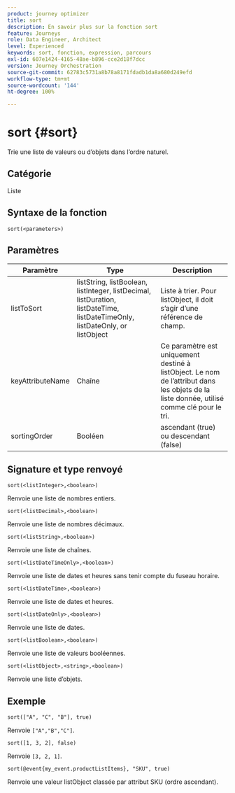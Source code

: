```yaml
---
product: journey optimizer
title: sort
description: En savoir plus sur la fonction sort
feature: Journeys
role: Data Engineer, Architect
level: Experienced
keywords: sort, fonction, expression, parcours
exl-id: 607e1424-4165-48ae-b896-cce2d18f7dcc
version: Journey Orchestration
source-git-commit: 62783c5731a8b78a8171fdadb1da8a680d249efd
workflow-type: tm+mt
source-wordcount: '144'
ht-degree: 100%

---
```


# sort {#sort}

Trie une liste de valeurs ou d’objets dans l’ordre naturel.

## Catégorie

Liste

## Syntaxe de la fonction

`sort(<parameters>)`

## Paramètres

| Paramètre | Type | Description |
|-----------|------------------|------------------|
| listToSort | listString, listBoolean, listInteger, listDecimal, listDuration, listDateTime, listDateTimeOnly, listDateOnly, or listObject | Liste à trier. Pour listObject, il doit s’agir d’une référence de champ. |
| keyAttributeName | Chaîne | Ce paramètre est uniquement destiné à listObject. Le nom de lʼattribut dans les objets de la liste donnée, utilisé comme clé pour le tri. |
| sortingOrder | Booléen | ascendant (true) ou descendant (false) |

## Signature et type renvoyé

`sort(<listInteger>,<boolean>)`

Renvoie une liste de nombres entiers.

`sort(<listDecimal>,<boolean>)`

Renvoie une liste de nombres décimaux.

`sort(<listString>,<boolean>)`

Renvoie une liste de chaînes.

`sort(<listDateTimeOnly>,<boolean>)`

Renvoie une liste de dates et heures sans tenir compte du fuseau horaire.

`sort(<listDateTime>,<boolean>)`

Renvoie une liste de dates et heures.

`sort(<listDateOnly>,<boolean>)`

Renvoie une liste de dates.

`sort(<listBoolean>,<boolean>)`

Renvoie une liste de valeurs booléennes.

`sort(<listObject>,<string>,<boolean>)`

Renvoie une liste d’objets.

## Exemple

`sort(["A", "C", "B"], true)`

Renvoie `["A","B","C"]`.

`sort([1, 3, 2], false)`

Renvoie `[3, 2, 1]`.

`sort(@event{my_event.productListItems}, "SKU", true)`

Renvoie une valeur listObject classée par attribut SKU (ordre ascendant).

